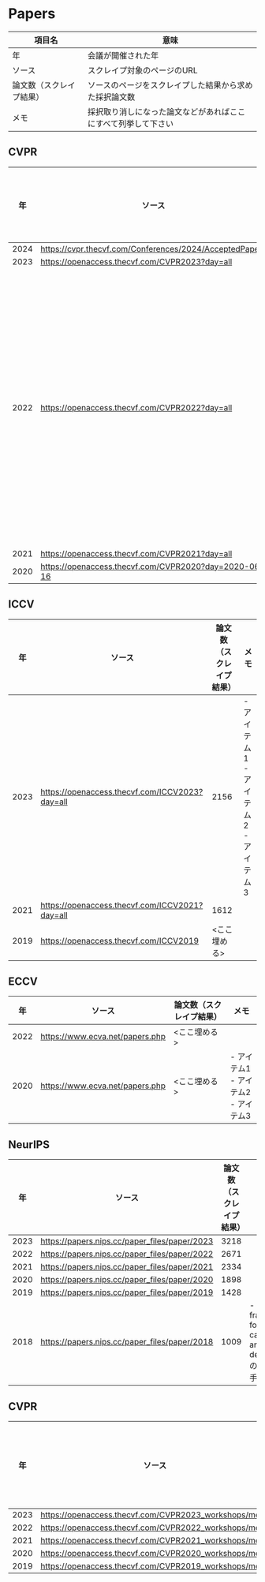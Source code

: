 # Papers

| 項目名 | 意味 |
| ---- | ---- |
| 年 | 会議が開催された年
| ソース | スクレイプ対象のページのURL
| 論文数（スクレイプ結果）| ソースのページをスクレイプした結果から求めた採択論文数
| メモ | 採択取り消しになった論文などがあればここにすべて列挙して下さい

## CVPR

|  年  | ソース | 論文数（スクレイプ結果）| メモ |
| ---- | ---- | ---- | ---- |
| 2024 | https://cvpr.thecvf.com/Conferences/2024/AcceptedPapers | 
| 2023 | https://openaccess.thecvf.com/CVPR2023?day=all | 2353 | 
| 2022 | https://openaccess.thecvf.com/CVPR2022?day=all | 2071 | - E2V-SDE:From Asynchronous Events to Fast and Continuous Video Reconstruction via Neural Stochastic Differential Equations<br>- Accelerating Neural Network Optimization Through an Automated Control Theory Lens<br>- A Graph Matching Perspective With Transformers on Video Instance Segmentation
| 2021 | https://openaccess.thecvf.com/CVPR2021?day=all | 1660 |
| 2020 | https://openaccess.thecvf.com/CVPR2020?day=2020-06-16 | 

## ICCV

|  年  | ソース | 論文数（スクレイプ結果）| メモ |
| ---- | ---- | ---- | ---- |
| 2023 | https://openaccess.thecvf.com/ICCV2023?day=all | 2156 | - アイテム1<br>- アイテム2<br>- アイテム3
| 2021 | https://openaccess.thecvf.com/ICCV2021?day=all | 1612 |
| 2019 | https://openaccess.thecvf.com/ICCV2019 | <ここ埋める> |

## ECCV

|  年  | ソース | 論文数（スクレイプ結果）| メモ |
| ---- | ---- | ---- | ---- |
| 2022 | https://www.ecva.net/papers.php | <ここ埋める> |
| 2020 | https://www.ecva.net/papers.php | <ここ埋める> | - アイテム1<br>- アイテム2<br>- アイテム3

## NeurIPS

|  年  | ソース | 論文数（スクレイプ結果）| メモ |
| ---- | ---- | ---- | ---- |
| 2023 | https://papers.nips.cc/paper_files/paper/2023 | 3218 |
| 2022 | https://papers.nips.cc/paper_files/paper/2022 | 2671 | 
| 2021 | https://papers.nips.cc/paper_files/paper/2021 | 2334 |
| 2020 | https://papers.nips.cc/paper_files/paper/2020 | 1898 |
| 2019 | https://papers.nips.cc/paper_files/paper/2019 | 1428 |
| 2018 | https://papers.nips.cc/paper_files/paper/2018 | 1009 | - A loss framework for calibrated anomaly detectionのauthorは手動で入力 |

## CVPR

|  年  | ソース | 論文数（スクレイプ結果）| メモ |
| ---- | ---- | ---- | ---- |
| 2023 | https://openaccess.thecvf.com/CVPR2023_workshops/menu | 697 |
| 2022 | https://openaccess.thecvf.com/CVPR2022_workshops/menu | 561 | 
| 2021 | https://openaccess.thecvf.com/CVPR2021_workshops/menu | 517 | 
| 2020 | https://openaccess.thecvf.com/CVPR2020_workshops/menu |  |
| 2019 | https://openaccess.thecvf.com/CVPR2019_workshops/menu |  |
